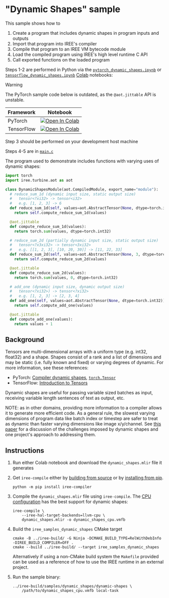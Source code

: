 # "Dynamic Shapes" sample

This sample shows how to

1. Create a program that includes dynamic shapes in program inputs and outputs
2. Import that program into IREE's compiler
3. Compile that program to an IREE VM bytecode module
4. Load the compiled program using IREE's high level runtime C API
5. Call exported functions on the loaded program

Steps 1-2 are performed in Python via the
[`pytorch_dynamic_shapes.ipynb`](./pytorch_dynamic_shapes.ipynb) or
[`tensorflow_dynamic_shapes.ipynb`](./tensorflow_dynamic_shapes.ipynb)
[Colab](https://colab.google/) notebooks:

> [!WARNING]
> The PyTorch sample code below is outdated, as the `@aot.jittable` API is
> unstable.

| Framework | Notebook |
| --------- | -------- |
PyTorch | [![Open In Colab](https://colab.research.google.com/assets/colab-badge.svg)](https://colab.research.google.com/github/iree-org/iree/blob/main/samples/dynamic_shapes/pytorch_dynamic_shapes.ipynb)
TensorFlow | [![Open In Colab](https://colab.research.google.com/assets/colab-badge.svg)](https://colab.research.google.com/github/iree-org/iree/blob/main/samples/dynamic_shapes/tensorflow_dynamic_shapes.ipynb)

Step 3 should be performed on your development host machine

Steps 4-5 are in [`main.c`](./main.c)

The program used to demonstrate includes functions with varying uses of
dynamic shapes:

```python
import torch
import iree.turbine.aot as aot

class DynamicShapesModule(aot.CompiledModule, export_name="module"):
  # reduce_sum_1d (dynamic input size, static output size)
  #   tensor<?xi32> -> tensor<i32>
  #   e.g. [1, 2, 3] -> 6
  def reduce_sum_1d(self, values=aot.AbstractTensor(None, dtype=torch.int32)):
    return self.compute_reduce_sum_1d(values)

  @aot.jittable
  def compute_reduce_sum_1d(values):
    return torch.sum(values, dtype=torch.int32)

  # reduce_sum_2d (partially dynamic input size, static output size)
  #   tensor<?x3xi32> -> tensor<3xi32>
  #   e.g. [[1, 2, 3], [10, 20, 30]] -> [11, 22, 33]
  def reduce_sum_2d(self, values=aot.AbstractTensor(None, 3, dtype=torch.int32)):
    return self.compute_reduce_sum_2d(values)

  @aot.jittable
  def compute_reduce_sum_2d(values):
    return torch.sum(values, 0, dtype=torch.int32)

  # add_one (dynamic input size, dynamic output size)
  #   tensor<?xi32>) -> tensor<?xi32>
  #   e.g. [1, 2, 3] -> [2, 3, 4]
  def add_one(self, values=aot.AbstractTensor(None, dtype=torch.int32)):
    return self.compute_add_one(values)

  @aot.jittable
  def compute_add_one(values):
    return values + 1
```

## Background

Tensors are multi-dimensional arrays with a uniform type (e.g. int32, float32)
and a shape. Shapes consist of a rank and a list of dimensions and may be
static (i.e. fully known and fixed) or varying degrees of dynamic. For more
information, see these references:
* PyTorch:
[Compiler dynamic shapes](https://pytorch.org/docs/stable/torch.compiler_dynamic_shapes.html),
[`torch.Tensor`](https://pytorch.org/docs/stable/tensors.html)
* TensorFlow: [Introduction to Tensors](https://www.tensorflow.org/guide/tensor)

Dynamic shapes are useful for passing variable sized batches as input,
receiving variable length sentences of text as output, etc.

NOTE: as in other domains, providing more information to a compiler allows it
to generate more efficient code. As a general rule, the slowest varying
dimensions of program data like batch index or timestep are safer to treat as
dynamic than faster varying dimensions like image x/y/channel. See
[this paper](https://arxiv.org/pdf/2006.03031.pdf) for a discussion of the
challenges imposed by dynamic shapes and one project's approach to addressing
them.

## Instructions

1. Run either Colab notebook and download the `dynamic_shapes.mlir` file it
    generates

2. Get `iree-compile` either by
    [building from source](https://iree.dev/building-from-source/getting-started/)
    or by
    [installing from pip](https://iree.dev/reference/bindings/python/#installing-iree-packages).

    ```
    python -m pip install iree-compiler
    ```

3. Compile the `dynamic_shapes.mlir` file using `iree-compile`. The
    [CPU configuration](https://iree.dev/guides/deployment-configurations/cpu/)
    has the best support for dynamic shapes:

    ```
    iree-compile \
        --iree-hal-target-backends=llvm-cpu \
        dynamic_shapes.mlir -o dynamic_shapes_cpu.vmfb
    ```

4. Build the `iree_samples_dynamic_shapes` CMake target

    ```
    cmake -B ../iree-build/ -G Ninja -DCMAKE_BUILD_TYPE=RelWithDebInfo -DIREE_BUILD_COMPILER=OFF .
    cmake --build ../iree-build/ --target iree_samples_dynamic_shapes
    ```

    Alternatively if using a non-CMake build system the `Makefile` provided can
    be used as a reference of how to use the IREE runtime in an external
    project.

5. Run the sample binary:

   ```
   ../iree-build/samples/dynamic_shapes/dynamic-shapes \
       /path/to/dynamic_shapes_cpu.vmfb local-task
   ```
